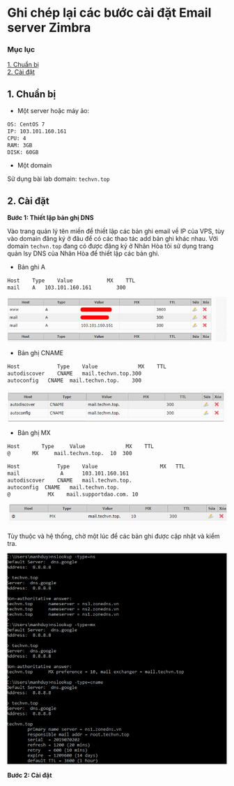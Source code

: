 # Ghi chép lại các bước cài đặt Email server Zimbra

### Mục lục

[1. Chuẩn bị](#chuanbi)<br>
[2. Cài đặt](#caidat)<br>

<a name="chuanbi"></a>
## 1. Chuẩn bị

- Một server hoặc máy ảo:

```
OS: CentOS 7
IP: 103.101.160.161
CPU: 4
RAM: 3GB
DISK: 60GB
```

- Một domain

Sử dụng bài lab domain: `techvn.top`

<a name="caidat"></a>
## 2. Cài đặt

**Bước 1: Thiết lập bản ghị DNS**

Vào trang quản lý tên miền để thiết lập các bản ghi email về IP của VPS, tùy vào domain đăng ký ở đâu để có các thao tác add bản ghi khác nhau. Với domain `techvn.top` đang có được đăng ký ở Nhân Hòa tôi sử dụng trang quản lsy DNS của Nhân Hòa để thiết lập các bản ghi.

- Bản ghi A

```
Host	Type	Value	        MX	  TTL
mail	A	103.101.160.161		   300
```

![](../images/img-setup-email-zimbra/Screenshot_83.png)

- Bản ghị CNAME


```
Host	        Type	Value	          MX	TTL
autodiscover	CNAME	mail.techvn.top.300		
autoconfig	 CNAME	mail.techvn.top.	300
```

![](../images/img-setup-email-zimbra/Screenshot_84.png)

- Bản ghị MX

```
Host	   Type   	Value	          MX	TTL
@	    MX	   mail.techvn.top.  10	 300
```

```
Host	        Type	Value	                 MX	  TTL
mail	         A	    103.101.160.161	 
autodiscover	CNAME	mail.techvn.top.	 
autoconfig	CNAME	mail.techvn.top.	 
@	         MX	   mail.supportdao.com.	10
```
![](../images/img-setup-email-zimbra/Screenshot_86.png)

Tùy thuộc và hệ thống, chờ một lúc để các bản ghi được cập nhật và kiểm tra.

![](../images/img-setup-email-zimbra/Screenshot_85.png)

**Bước 2: Cài đặt**

